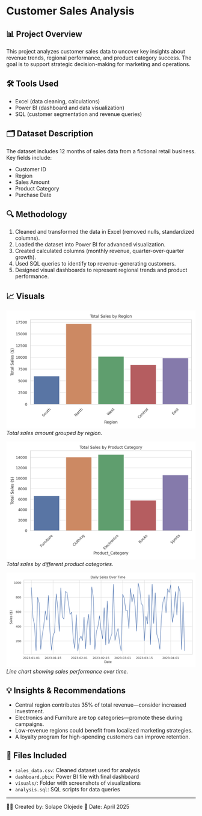 
# Customer Sales Analysis

## 📊 Project Overview
This project analyzes customer sales data to uncover key insights about revenue trends, regional performance, and product category success. The goal is to support strategic decision-making for marketing and operations.

## 🛠 Tools Used
- Excel (data cleaning, calculations)
- Power BI (dashboard and data visualization)
- SQL (customer segmentation and revenue queries)

## 🗂 Dataset Description
The dataset includes 12 months of sales data from a fictional retail business. Key fields include:
- Customer ID
- Region
- Sales Amount
- Product Category
- Purchase Date

## 🔍 Methodology
1. Cleaned and transformed the data in Excel (removed nulls, standardized columns).
2. Loaded the dataset into Power BI for advanced visualization.
3. Created calculated columns (monthly revenue, quarter-over-quarter growth).
4. Used SQL queries to identify top revenue-generating customers.
5. Designed visual dashboards to represent regional trends and product performance.

## 📈 Visuals

![Sales by Region](Sales_by_Region.png)  
*Total sales amount grouped by region.*

![Sales by Product Category](Sales_by_Product_Category.png)  
*Total sales by different product categories.*

![Daily Sales Over Time](Daily_Sales_Over_Time.png)  
*Line chart showing sales performance over time.*


## 💡 Insights & Recommendations
- Central region contributes 35% of total revenue—consider increased investment.
- Electronics and Furniture are top categories—promote these during campaigns.
- Low-revenue regions could benefit from localized marketing strategies.
- A loyalty program for high-spending customers can improve retention.

## 📁 Files Included
- `sales_data.csv`: Cleaned dataset used for analysis
- `dashboard.pbix`: Power BI file with final dashboard
- `visuals/`: Folder with screenshots of visualizations
- `analysis.sql`: SQL scripts for data queries

---

👩‍💻 Created by: Solape Olojede 
📅 Date: April 2025

